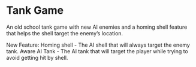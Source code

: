 # Tank Game

An old school tank game with new AI enemies and a homing shell feature that helps the shell target the enemy’s location.

New Feature:
Homing shell - The AI shell that will always target the enemy tank.
Aware AI Tank - The AI tank that will target the player while trying to avoid getting hit by shell.
